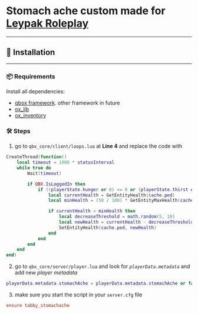 # Stomach ache custom made for [Leypak Roleplay](https://discord.gg/bsufVaP2xh)
---

## 🚀 Installation
---
### 📦 Requirements
Install all dependencies:
- [qbox framework](https://github.com/Qbox-project/qbx_core/releases/). other framework in future
- [ox_lib](https://github.com/communityox/ox_lib/releases)
- [ox_inventory](https://github.com/communityox/ox_inventory/releases)

### 🛠️ Steps
1. go to `qbx_core/client/loops.lua` at **Line 4** and replace the code with 
```lua
CreateThread(function()
    local timeout = 1000 * statusInterval
    while true do
        Wait(timeout)

        if QBX.IsLoggedIn then
            if ((playerState.hunger or 0) <= 0 or (playerState.thirst or 0) <= 0) and not playerState.isDead then
                local currentHealth = GetEntityHealth(cache.ped)
                local minHealth = (50 / 100) * GetEntityMaxHealth(cache.ped)

                if currentHealth > minHealth then
                    local decreaseThreshold = math.random(5, 10)
                    local newHealth = currentHealth - decreaseThreshold
                    SetEntityHealth(cache.ped, newHealth)
                end
            end
        end
    end
end)
```
2. go to `qbx_core/server/player.lua` and look for *`playerData.metadata`* and add new *player metadata*
```lua
playerData.metadata.stomachAche = playerData.metadata.stomachAche or false
```
3. make sure you start the script in your `server.cfg` file
```cfg
ensure tabby_stomachache
```